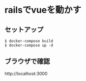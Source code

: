 # railsでvueを動かす

## セットアップ
```
$ docker-compose build
$ docker-compose up -d
```

## ブラウザで確認
http://localhost:3000
